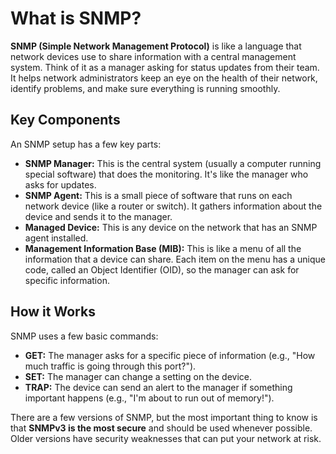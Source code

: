 # What is SNMP?

**SNMP (Simple Network Management Protocol)** is like a language that network devices use to share information with a central management system. Think of it as a manager asking for status updates from their team. It helps network administrators keep an eye on the health of their network, identify problems, and make sure everything is running smoothly.

## Key Components

An SNMP setup has a few key parts:

*   **SNMP Manager:** This is the central system (usually a computer running special software) that does the monitoring. It's like the manager who asks for updates.
*   **SNMP Agent:** This is a small piece of software that runs on each network device (like a router or switch). It gathers information about the device and sends it to the manager.
*   **Managed Device:** This is any device on the network that has an SNMP agent installed.
*   **Management Information Base (MIB):** This is like a menu of all the information that a device can share. Each item on the menu has a unique code, called an Object Identifier (OID), so the manager can ask for specific information.

## How it Works

SNMP uses a few basic commands:

*   **GET:** The manager asks for a specific piece of information (e.g., "How much traffic is going through this port?").
*   **SET:** The manager can change a setting on the device.
*   **TRAP:** The device can send an alert to the manager if something important happens (e.g., "I'm about to run out of memory!").

There are a few versions of SNMP, but the most important thing to know is that **SNMPv3 is the most secure** and should be used whenever possible. Older versions have security weaknesses that can put your network at risk.